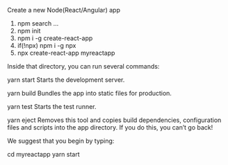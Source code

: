 Create a new Node(React/Angular) app


1. npm search ...
2. npm init
3. npm i -g create-react-app 
4. if(!npx) npm i -g npx
5. npx create-react-app myreactapp

Inside that directory, you can run several commands:

  yarn start
    Starts the development server.

  yarn build
    Bundles the app into static files for production.

  yarn test
    Starts the test runner.

  yarn eject
    Removes this tool and copies build dependencies, configuration files
    and scripts into the app directory. If you do this, you can’t go back!

We suggest that you begin by typing:

  cd myreactapp
  yarn start